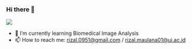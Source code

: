 ### Hi there 👋

<!--
**rizalmaulanaa/rizalmaulanaa** is a ✨ _special_ ✨ repository because its `README.md` (this file) appears on your GitHub profile.

Here are some ideas to get you started:

- 🔭 I’m currently working on ...
- 🌱 I’m currently learning ...
- 👯 I’m looking to collaborate on ...
- 🤔 I’m looking for help with ...
- 💬 Ask me about ...
- 📫 How to reach me: ...
- 😄 Pronouns: ...
- ⚡ Fun fact: ...
-->

[<img src ="https://img.shields.io/badge/portfolio-web-%23.svg?&style=for-the-badge&logo=&logoColor=white%22">](https://rizalmaulanaa.github.io/)
- 🌱 I’m currently learning Biomedical Image Analysis
- 📫 How to reach me: [rizal.0951@gmail.com](mailto:rizal.0951@gmail.com) / [rizal.maulana01@ui.ac.id](mailto:rizal.maulana01@ui.ac.id)
